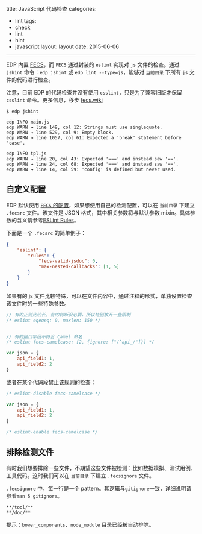 title: JavaScript 代码检查
categories:
- lint
tags:
-  check
-  lint
-  hint
-  javascript
layout:
    layout
date:
    2015-06-06
---

EDP 内置 [FECS](https://github.com/ecomfe/fecs)，而 `FECS` 通过封装的 `eslint` 实现对 `js` 文件的检查。通过 `jshint` 命令：`edp jshint` 或 `edp lint --type=js`，能够对 `当前目录` 下所有 `js` 文件的代码进行检查。

注意，目前 EDP 的代码检查并没有使用 `csslint`，只是为了兼容旧版才保留 `csslint` 命令。更多信息，移步 [fecs.wiki](https://github.com/ecomfe/fecs/wiki)

```
$ edp jshint

edp INFO main.js
edp WARN → line 149, col 12: Strings must use singlequote.
edp WARN → line 529, col 9: Empty block.
edp WARN → line 1057, col 61: Expected a 'break' statement before 'case'.

edp INFO tpl.js
edp WARN → line 20, col 43: Expected '===' and instead saw '=='.
edp WARN → line 24, col 68: Expected '===' and instead saw '=='.
edp WARN → line 14, col 59: 'config' is defined but never used.
```

## 自定义配置

EDP 默认使用 [`FECS` 的配置](https://github.com/ecomfe/fecs/blob/master/lib/js/eslint.json)，如果想使用自己的检测配置，可以在 `当前目录` 下建立 `.fecsrc` 文件。该文件是 JSON 格式，其中相关参数将与默认参数 mixin。具体参数的含义请参考[ESLint Rules](http://eslint.org/docs/rules/)。

下面是一个 `.fecsrc` 的简单例子：

```json
{
    "eslint": {
        "rules": {
            "fecs-valid-jsdoc": 0,
            "max-nested-callbacks": [1, 5]
        }
    }
}
```

如果有的 js 文件比较特殊，可以在文件内容中，通过注释的形式，单独设置检查该文件时的一些特殊参数。

```javascript
// 有的正则比较长，有的判断没必要，所以特别放开一些限制
/* eslint eqeqeq: 0, maxlen: 150 */


// 有的接口字段不符合 Camel 命名
/* eslint fecs-camelcase: [2, {ignore: ["/^api_/"]}] */

var json = {
    api_field1: 1,
    api_field2: 2
}

```

或者在某个代码段禁止该规则的检查：

```javascript
/* eslint-disable fecs-camelcase */

var json = {
    api_field1: 1,
    api_field2: 2
}

/* eslint-enable fecs-camelcase */
```

## 排除检测文件

有时我们想要排除一些文件，不期望这些文件被检测：比如数据模拟、测试用例、工具代码。这时我们可以在 `当前目录` 下建立 `.fecsignore` 文件。

`.fecsignore` 中，每一行是一个 pattern。其逻辑与`gitignore`一致，详细说明请参看`man 5 gitignore`。

```
**/tool/**
**/doc/**
```

提示：`bower_components`、`node_module` 目录已经被自动排除。
